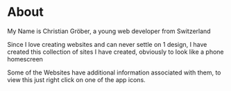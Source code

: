# About

My Name is Christian Gröber, a young web developer from Switzerland

Since I love creating websites and can never settle on 1 design, I have created this collection of sites I have created, obviously to look like a phone homescreen

Some of the Websites have additional information associated with them, to view this just right click on one of the app icons. 